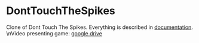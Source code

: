 # DontTouchTheSpikes
Clone of Dont Touch The Spikes. Everything is described in [documentation](https://github.com/xLevix/DontTouchTheSpikes/blob/main/Dokumentacja%20Dont%20Touch%20The%20Spikes%20-%20Pawel%20Pauszek.pdf).
\nVideo presenting game: [google drive](https://drive.google.com/file/d/1CD4QG1yRjwtdB3pNGnJWKyujqXQhp8I9/view)
